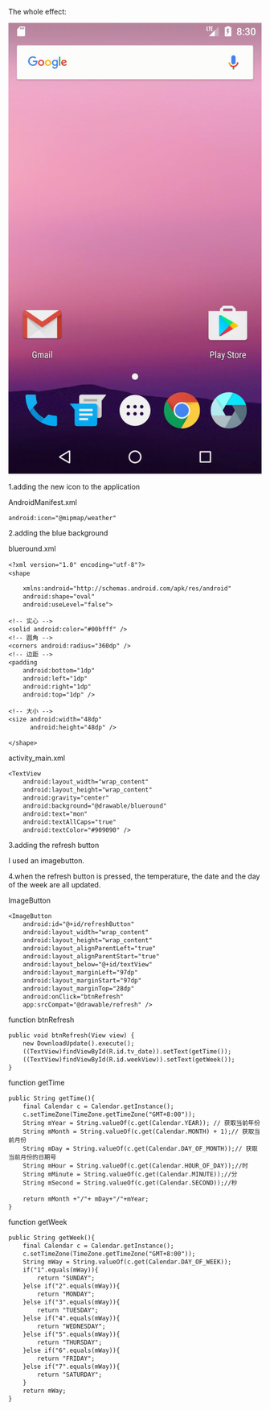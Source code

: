 The whole effect:

![effects](display/effects.gif)

1.adding the new icon to the application

AndroidManifest.xml

```
android:icon="@mipmap/weather"
```



2.adding the blue background

blueround.xml

`<?xml version="1.0" encoding="utf-8"?>`  
`<shape`  

```
    xmlns:android="http://schemas.android.com/apk/res/android"  
    android:shape="oval"  
    android:useLevel="false">  
  
<!-- 实心 -->  
<solid android:color="#00bfff" />  
<!-- 圆角 -->  
<corners android:radius="360dp" />  
<!-- 边距 -->  
<padding  
    android:bottom="1dp"  
    android:left="1dp"  
    android:right="1dp"  
    android:top="1dp" />  
  
<!-- 大小 -->  
<size android:width="48dp"  
      android:height="48dp" />  
```

`</shape>` 

activity_main.xml

```
<TextView
    android:layout_width="wrap_content"
    android:layout_height="wrap_content"
    android:gravity="center"
    android:background="@drawable/blueround"
    android:text="mon"
    android:textAllCaps="true"
    android:textColor="#909090" />
```



3.adding the refresh button

I used an imagebutton.



4.when the refresh button is pressed, the temperature, the date and the day of the week are all updated.

ImageButton

```
<ImageButton
    android:id="@+id/refreshButton"
    android:layout_width="wrap_content"
    android:layout_height="wrap_content"
    android:layout_alignParentLeft="true"
    android:layout_alignParentStart="true"
    android:layout_below="@+id/textView"
    android:layout_marginLeft="97dp"
    android:layout_marginStart="97dp"
    android:layout_marginTop="28dp"
    android:onClick="btnRefresh"
    app:srcCompat="@drawable/refresh" />
```

function btnRefresh

```
public void btnRefresh(View view) {
    new DownloadUpdate().execute();
    ((TextView)findViewById(R.id.tv_date)).setText(getTime());
    ((TextView)findViewById(R.id.weekView)).setText(getWeek());
}
```

function getTime

```
public String getTime(){
    final Calendar c = Calendar.getInstance();
    c.setTimeZone(TimeZone.getTimeZone("GMT+8:00"));
    String mYear = String.valueOf(c.get(Calendar.YEAR)); // 获取当前年份
    String mMonth = String.valueOf(c.get(Calendar.MONTH) + 1);// 获取当前月份
    String mDay = String.valueOf(c.get(Calendar.DAY_OF_MONTH));// 获取当前月份的日期号
    String mHour = String.valueOf(c.get(Calendar.HOUR_OF_DAY));//时
    String mMinute = String.valueOf(c.get(Calendar.MINUTE));//分
    String mSecond = String.valueOf(c.get(Calendar.SECOND));//秒

    return mMonth +"/"+ mDay+"/"+mYear;
}
```

function getWeek

```
public String getWeek(){
    final Calendar c = Calendar.getInstance();
    c.setTimeZone(TimeZone.getTimeZone("GMT+8:00"));
    String mWay = String.valueOf(c.get(Calendar.DAY_OF_WEEK));
    if("1".equals(mWay)){
        return "SUNDAY";
    }else if("2".equals(mWay)){
        return "MONDAY";
    }else if("3".equals(mWay)){
        return "TUESDAY";
    }else if("4".equals(mWay)){
        return "WEDNESDAY";
    }else if("5".equals(mWay)){
        return "THURSDAY";
    }else if("6".equals(mWay)){
        return "FRIDAY";
    }else if("7".equals(mWay)){
        return "SATURDAY";
    }
    return mWay;
}
```





